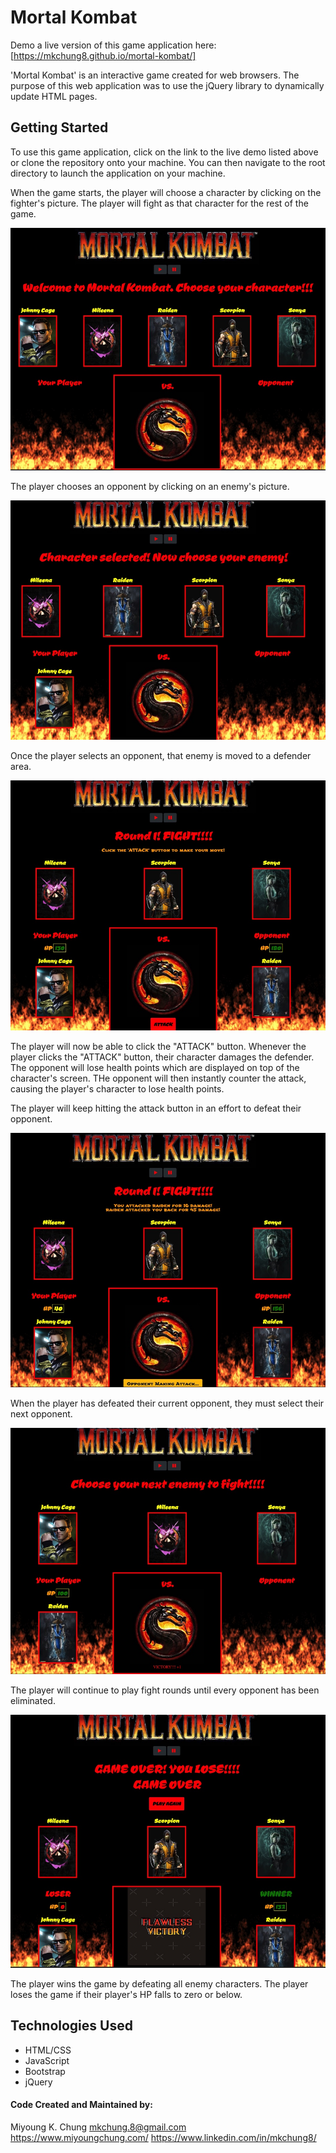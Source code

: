 # Mortal Kombat 

Demo a live version of this game application here: [https://mkchung8.github.io/mortal-kombat/]

'Mortal Kombat' is an interactive game created for web browsers. The purpose of this web application was to use the jQuery library to dynamically update HTML pages. 

## Getting Started 

To use this game application, click on the link to the live demo listed above or clone the repository onto your machine. You can then navigate to the root directory to launch the application on your machine. 

When the game starts, the player will choose a character by clicking on the fighter's picture. The player will fight as that character for the rest of the game.

<img src = "./assets/images/mk1.jpeg">

The player chooses an opponent by clicking on an enemy's picture. 

<img src = "./assets/images/mk2.jpeg">

Once the player selects an opponent, that enemy is moved to a defender area. 

<img src = "./assets/images/mk3.jpeg">

The player will now be able to click the "ATTACK" button. Whenever the player clicks the "ATTACK" button, their character damages the defender. The opponent will lose health points which are displayed on top of the character's screen. THe opponent will then instantly counter the attack, causing the player's character to lose health points. 

The player will keep hitting the attack button in an effort to defeat their opponent. 

<img src ="./assets/images/mk4.jpeg">

When the player has defeated their current opponent, they must select their next opponent. 

<img src = "./assets/images/mknext.jpeg">

The player will continue to play fight rounds until every opponent has been eliminated. 

<img src ="./assets/images/mk5.jpeg">

The player wins the game by defeating all enemy characters. The player loses the game if their player's HP falls to zero or below. 

## Technologies Used 
* HTML/CSS
* JavaScript
* Bootstrap 
* jQuery

#### Code Created and Maintained by: 
Miyoung K. Chung 
mkchung.8@gmail.com
https://www.miyoungchung.com/
https://www.linkedin.com/in/mkchung8/
